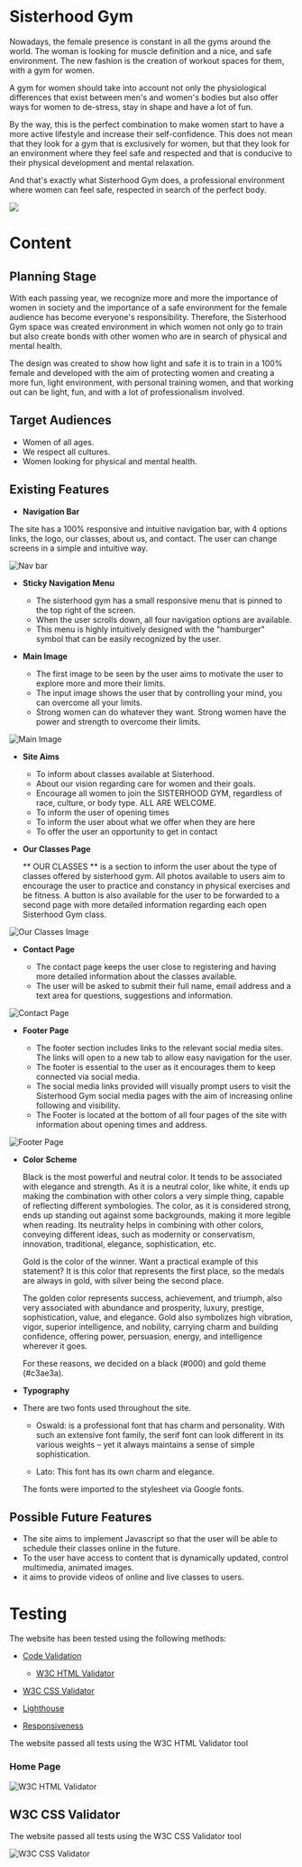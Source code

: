 # Sisterhood Gym

Nowadays, the female presence is constant in all the gyms around the world. The woman is looking for muscle definition and a nice, and safe environment. The new fashion is the creation of workout spaces for them, with a gym for women.

A gym for women should take into account not only the physiological differences that exist between men's and women's bodies but also offer ways for women to de-stress, stay in shape and have a lot of fun.

By the way, this is the perfect combination to make women start to have a more active lifestyle and increase their self-confidence. This does not mean that they look for a gym that is exclusively for women, but that they look for an environment where they feel safe and respected and that is conducive to their physical development and mental relaxation.

And that's exactly what Sisterhood Gym does, a professional environment where women can feel safe, respected in search of the perfect body.

<img src="assets/readme_images/readme_resp.png">

# Content
## **Planning Stage**

With each passing year, we recognize more and more the importance of women in 
society and the importance of a safe environment for the female audience has 
become everyone's responsibility. Therefore, the Sisterhood Gym space was created
environment in which women not only go to train but also create bonds with other 
women who are in search of physical and mental health.

The design was created to show how light and safe it is to train in a 100% female 
and developed with the aim of protecting women and creating a more fun, light 
environment, with personal training women, and that working out can be light, fun, 
and with a lot of professionalism involved.
    
## **Target Audiences**
- Women of all ages.
- We respect all cultures.
- Women looking for physical and mental health.

## **Existing Features**

- __Navigation Bar__

 The site has a 100% responsive and intuitive navigation bar, with 4  options links, the logo, our classes, about us, and contact. The user can change screens in a simple and intuitive way.

![Nav bar](https://github.com/jmartinesdev/sisterhood-gym/blob/main/media/nav-bar.png)

- __Sticky Navigation Menu__

    * The sisterhood gym has a small responsive menu that is pinned to the top right of the screen.
    * When the user scrolls down, all four navigation options are available.
    * This menu is highly intuitively designed with the "hamburger" symbol that can be easily recognized by the user.

- __Main Image__

    * The first image to be seen by the user aims to motivate the user to explore more and more their limits.
    * The input image shows the user that by controlling your mind, you can overcome all your limits.
    * Strong women can do whatever they want. Strong women have the power and strength to overcome their limits.

![Main Image](https://github.com/jmartinesdev/sisterhood-gym/blob/main/main-photo.png)

- __Site Aims__

    * To inform about classes available at Sisterhood.
    * About our vision regarding care for women and their goals.
    * Encourage all women to join the SISTERHOOD GYM, regardless of race, culture, or body type. ALL ARE WELCOME.
    * To inform the user of opening times
    * To inform the user about what we offer when they are here
    * To offer the user an opportunity to get in contact

- __Our Classes Page__

    ** OUR CLASSES ** is a section to inform the user about the type of classes offered by sisterhood gym. All photos available to users aim to encourage the user to practice and constancy in physical exercises and be fitness.
A button is also available for the user to be forwarded to a second page with more detailed information regarding each open Sisterhood Gym class.

![Our Classes Image](https://github.com/jmartinesdev/sisterhood-gym/blob/main/our-classes.png)

- __Contact Page__

    * The contact page keeps the user close to registering and having more detailed information about the classes available.
    * The user will be asked to submit their full name, email address and a text area for questions, suggestions and information.
    
![Contact Page](https://github.com/jmartinesdev/sisterhood-gym/blob/main/Contact.png)

- __Footer Page__

    * The footer section includes links to the relevant social media sites. The links will open to a new tab to allow easy navigation for the user.
    * The footer is essential to the user as it encourages them to keep connected via social media.
    * The social media links provided will visually prompt users to visit the Sisterhood Gym social media pages with the aim of increasing online following     and visibility.
    * The Footer is located at the bottom of all four pages of the site with information about opening times and address.

![Footer Page](https://github.com/jmartinesdev/sisterhood-gym/blob/main/Footer.png)

- __Color Scheme__

    Black is the most powerful and neutral color. It tends to be associated with elegance and strength.
    As it is a neutral color, like white, it ends up making the combination with other colors a very simple thing, capable of reflecting different          symbologies.
    The color, as it is considered strong, ends up standing out against some backgrounds, making it more legible when reading.
    Its neutrality helps in combining with other colors, conveying different ideas, such as modernity or conservatism, innovation, traditional, elegance,   sophistication, etc.

    Gold is the color of the winner. Want a practical example of this statement? It is this color that represents the first place, so the medals are always in gold, with silver being the second place.

    The golden color represents success, achievement, and triumph, also very associated with abundance and prosperity, luxury, prestige, sophistication, value, and elegance. Gold also symbolizes high vibration, vigor, superior intelligence, and nobility, carrying charm and building confidence, offering power, persuasion, energy, and intelligence wherever it goes.

    For these reasons, we decided on a black (#000) and gold theme (#c3ae3a).

- __Typography__

*  There are two fonts used throughout the site.

    * Oswald: is a professional font that has charm and personality. With such an extensive font family, the serif font can look different in its various weights – yet it always maintains a sense of simple sophistication.

    * Lato: This font has its own charm and elegance.

    The fonts were imported to the stylesheet via Google fonts.

## **Possible Future Features**

   * The site aims to implement Javascript so that the user will be able to schedule their classes online in the future.
   * To the user have access to content that is dynamically updated, control multimedia, animated images.
   * it aims to provide videos of online and live classes to users.

# **Testing**

The website has been tested using the following methods:
- [Code Validation](#code-validation)
    - [W3C HTML Validator](#w3c-html-validator) 

- [W3C CSS Validator](#w3c-css-validator)
- [Lighthouse](#lighthouse)
- [Responsiveness](#responsiveness)

The website passed all tests using the W3C HTML Validator tool

### Home Page

![W3C HTML Validator](https://github.com/jmartinesdev/sisterhood-gym/blob/main/media/html%20testing.png)

## W3C CSS Validator

The website passed all tests using the W3C CSS Validator tool

![W3C CSS Validator](https://github.com/jmartinesdev/sisterhood-gym/blob/main/media/CSS%20testing.png)
